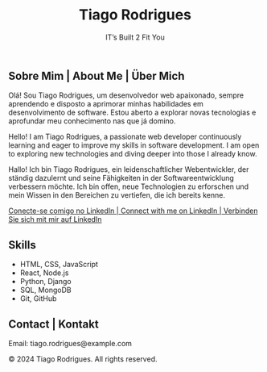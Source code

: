 <!DOCTYPE html>
<html lang="en">
<head>
    <meta charset="UTF-8">
    <meta name="viewport" content="width=device-width, initial-scale=1.0">
    <title>Tiago Rodrigues - Web Developer</title>
    <link rel="stylesheet" href="styles.css">
</head>
<body>
    <header>
        <h1>Tiago Rodrigues</h1>
        <p>IT’s Built 2 Fit You</p>
    </header>
    <main>
        <section>
            <h2>Sobre Mim | About Me | Über Mich</h2>
            <p>
                <!-- Portuguese -->
                Olá! Sou Tiago Rodrigues, um desenvolvedor web apaixonado, sempre aprendendo e disposto a aprimorar minhas habilidades em desenvolvimento de software. Estou aberto a explorar novas tecnologias e aprofundar meu conhecimento nas que já domino.
            </p>
            <p>
                <!-- English -->
                Hello! I am Tiago Rodrigues, a passionate web developer continuously learning and eager to improve my skills in software development. I am open to exploring new technologies and diving deeper into those I already know.
            </p>
            <p>
                <!-- German -->
                Hallo! Ich bin Tiago Rodrigues, ein leidenschaftlicher Webentwickler, der ständig dazulernt und seine Fähigkeiten in der Softwareentwicklung verbessern möchte. Ich bin offen, neue Technologien zu erforschen und mein Wissen in den Bereichen zu vertiefen, die ich bereits kenne.
            </p>
            <p>
                <a href="https://www.linkedin.com/in/tiago-r-074105226/" target="_blank">Conecte-se comigo no LinkedIn | Connect with me on LinkedIn | Verbinden Sie sich mit mir auf LinkedIn</a>
            </p>
        </section>
        <section>
            <h2>Skills</h2>
            <ul>
                <li>HTML, CSS, JavaScript</li>
                <li>React, Node.js</li>
                <li>Python, Django</li>
                <li>SQL, MongoDB</li>
                <li>Git, GitHub</li>
            </ul>
        </section>
        <section>
            <h2>Contact | Kontakt</h2>
            <p>Email: tiago.rodrigues@example.com</p>
        </section>
    </main>
    <footer>
        <p>&copy; 2024 Tiago Rodrigues. All rights reserved.</p>
    </footer>
</body>
</html>
